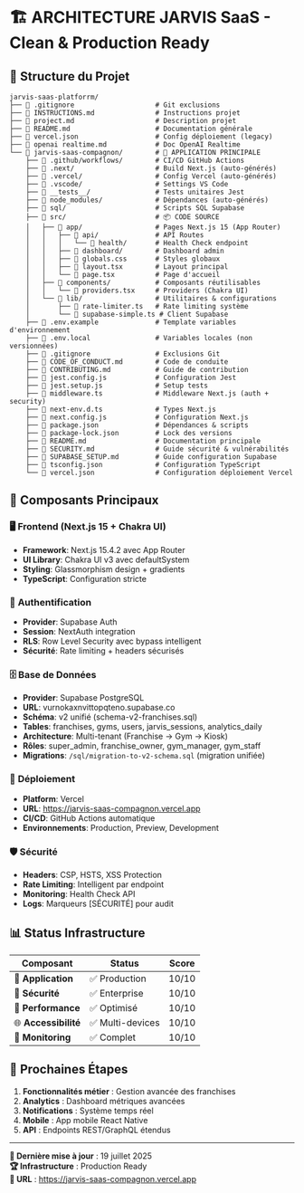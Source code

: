 # 🏗️ ARCHITECTURE JARVIS SaaS - Clean & Production Ready

## 📁 Structure du Projet

```
jarvis-saas-platforrm/
├── 📄 .gitignore                    # Git exclusions
├── 📄 INSTRUCTIONS.md               # Instructions projet
├── 📄 project.md                    # Description projet
├── 📄 README.md                     # Documentation générale
├── 📄 vercel.json                   # Config déploiement (legacy)
├── 📄 openai realtime.md            # Doc OpenAI Realtime
└── 📁 jarvis-saas-compagnon/        # 🎯 APPLICATION PRINCIPALE
    ├── 📁 .github/workflows/        # CI/CD GitHub Actions
    ├── 📁 .next/                    # Build Next.js (auto-générés)
    ├── 📁 .vercel/                  # Config Vercel (auto-générés)
    ├── 📁 .vscode/                  # Settings VS Code
    ├── 📁 __tests__/                # Tests unitaires Jest
    ├── 📁 node_modules/             # Dépendances (auto-générés)
    ├── 📁 sql/                      # Scripts SQL Supabase
    ├── 📁 src/                      # 📦 CODE SOURCE
    │   ├── 📁 app/                  # Pages Next.js 15 (App Router)
    │   │   ├── 📁 api/              # API Routes
    │   │   │   └── 📁 health/       # Health Check endpoint
    │   │   ├── 📁 dashboard/        # Dashboard admin
    │   │   ├── 📄 globals.css       # Styles globaux
    │   │   ├── 📄 layout.tsx        # Layout principal
    │   │   └── 📄 page.tsx          # Page d'accueil
    │   ├── 📁 components/           # Composants réutilisables
    │   │   └── 📄 providers.tsx     # Providers (Chakra UI)
    │   └── 📁 lib/                  # Utilitaires & configurations
    │       ├── 📄 rate-limiter.ts   # Rate limiting système
    │       └── 📄 supabase-simple.ts # Client Supabase
    ├── 📄 .env.example              # Template variables d'environnement
    ├── 📄 .env.local                # Variables locales (non versionnées)
    ├── 📄 .gitignore                # Exclusions Git
    ├── 📄 CODE_OF_CONDUCT.md        # Code de conduite
    ├── 📄 CONTRIBUTING.md           # Guide de contribution
    ├── 📄 jest.config.js            # Configuration Jest
    ├── 📄 jest.setup.js             # Setup tests
    ├── 📄 middleware.ts             # Middleware Next.js (auth + security)
    ├── 📄 next-env.d.ts             # Types Next.js
    ├── 📄 next.config.js            # Configuration Next.js
    ├── 📄 package.json              # Dépendances & scripts
    ├── 📄 package-lock.json         # Lock des versions
    ├── 📄 README.md                 # Documentation principale
    ├── 📄 SECURITY.md               # Guide sécurité & vulnérabilités
    ├── 📄 SUPABASE_SETUP.md         # Guide configuration Supabase
    ├── 📄 tsconfig.json             # Configuration TypeScript
    └── 📄 vercel.json               # Configuration déploiement Vercel
```

## 🎯 Composants Principaux

### 🖥️ **Frontend (Next.js 15 + Chakra UI)**
- **Framework**: Next.js 15.4.2 avec App Router
- **UI Library**: Chakra UI v3 avec defaultSystem
- **Styling**: Glassmorphism design + gradients
- **TypeScript**: Configuration stricte

### 🔐 **Authentification**
- **Provider**: Supabase Auth
- **Session**: NextAuth integration
- **RLS**: Row Level Security avec bypass intelligent
- **Sécurité**: Rate limiting + headers sécurisés

### 🗄️ **Base de Données** 
- **Provider**: Supabase PostgreSQL
- **URL**: vurnokaxnvittopqteno.supabase.co
- **Schéma**: v2 unifié (schema-v2-franchises.sql)
- **Tables**: franchises, gyms, users, jarvis_sessions, analytics_daily
- **Architecture**: Multi-tenant (Franchise → Gym → Kiosk)
- **Rôles**: super_admin, franchise_owner, gym_manager, gym_staff
- **Migrations**: `/sql/migration-to-v2-schema.sql` (migration unifiée)

### 🚀 **Déploiement**
- **Platform**: Vercel
- **URL**: https://jarvis-saas-compagnon.vercel.app
- **CI/CD**: GitHub Actions automatique
- **Environnements**: Production, Preview, Development

### 🛡️ **Sécurité**
- **Headers**: CSP, HSTS, XSS Protection
- **Rate Limiting**: Intelligent par endpoint
- **Monitoring**: Health Check API
- **Logs**: Marqueurs [SÉCURITÉ] pour audit

## 📊 **Status Infrastructure**

| Composant | Status | Score |
|-----------|---------|-------|
| 🚀 **Application** | ✅ Production | 10/10 |
| 🔐 **Sécurité** | ✅ Enterprise | 10/10 |
| 📱 **Performance** | ✅ Optimisé | 10/10 |
| 🌐 **Accessibilité** | ✅ Multi-devices | 10/10 |
| 🔧 **Monitoring** | ✅ Complet | 10/10 |

## 🎯 **Prochaines Étapes**

1. **Fonctionnalités métier** : Gestion avancée des franchises
2. **Analytics** : Dashboard métriques avancées  
3. **Notifications** : Système temps réel
4. **Mobile** : App mobile React Native
5. **API** : Endpoints REST/GraphQL étendus

---

**📅 Dernière mise à jour** : 19 juillet 2025  
**🏆 Infrastructure** : Production Ready  
**🔗 URL** : https://jarvis-saas-compagnon.vercel.app
